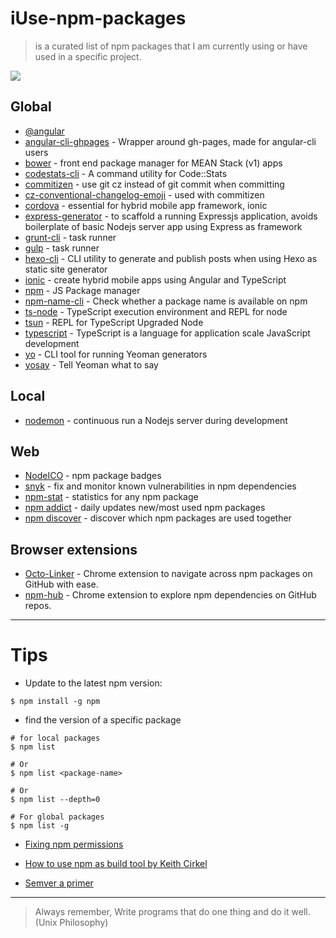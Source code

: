 # iUse-npm-packages
> is a curated list of npm packages that I am currently using or have used in a specific project.

![](http://i.imgur.com/ODTRiZE.png)

## Global
* [@angular]()
* [angular-cli-ghpages]() - Wrapper around gh-pages, made for angular-cli users
* [bower]() - front end package manager for MEAN Stack (v1) apps
* [codestats-cli]() - A command utility for Code::Stats
* [commitizen]() - use git cz instead of git commit when committing
* [cz-conventional-changelog-emoji]() - used with commitizen
* [cordova]() - essential for hybrid mobile app framework, ionic
* [express-generator]() - to scaffold a running Expressjs application, avoids boilerplate of basic Nodejs server app using Express as framework
* [grunt-cli]() - task runner
* [gulp]() - task runner
* [hexo-cli]() - CLI utility to generate and publish posts when using Hexo as static site generator
* [ionic]() - create hybrid mobile apps using Angular and TypeScript
* [npm]() - JS Package manager
* [npm-name-cli](https://github.com/sindresorhus/npm-name-cli) - Check whether a package name is available on npm
* [ts-node]() - TypeScript execution environment and REPL for node
* [tsun]() - REPL for TypeScript Upgraded Node
* [typescript]() - TypeScript is a language for application scale JavaScript development
* [yo]() - CLI tool for running Yeoman generators
* [yosay]() - Tell Yeoman what to say

## Local
* [nodemon]() - continuous run a  Nodejs server during development

## Web
* [NodeICO](https://nodei.co/) - npm package badges
* [snyk](https://snyk.io/) - fix and monitor known vulnerabilities in npm dependencies
* [npm-stat](https://npm-stat.com/) - statistics for any npm package
* [npm addict](https://npmaddict.com/) - daily updates new/most used npm packages
* [npm discover](http://www.npmdiscover.com/) - discover which npm packages are used together

## Browser extensions

* [Octo-Linker](https://chrome.google.com/webstore/detail/octo-linker/jlmafbaeoofdegohdhinkhilhclaklkp) - Chrome extension to navigate across npm packages on GitHub with ease.
* [npm-hub](https://chrome.google.com/webstore/detail/npm-hub/kbbbjimdjbjclaebffknlabpogocablj) - Chrome extension to explore npm dependencies on GitHub repos.

---

# Tips

* Update to the latest npm version:

```shell
$ npm install -g npm
```

* find the version of a specific package

```shell
# for local packages
$ npm list

# Or
$ npm list <package-name>

# Or
$ npm list --depth=0

# For global packages
$ npm list -g
```

* [Fixing npm permissions](https://docs.npmjs.com/getting-started/fixing-npm-permissions)

* [How to use npm as build tool by Keith Cirkel](https://www.keithcirkel.co.uk/how-to-use-npm-as-a-build-tool/)

* [Semver a primer](https://nodesource.com/blog/semver-a-primer/)

---
> Always remember, Write programs that do one thing and do it well. (Unix Philosophy)
